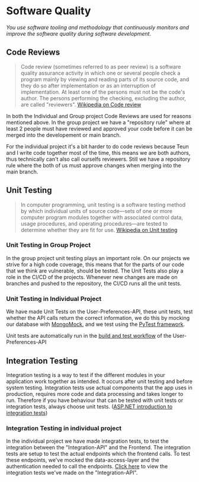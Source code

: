 # Software Quality
*You use software tooling and methodology that continuously monitors and improve the software quality during software development.*

## Code Reviews
>Code review (sometimes referred to as peer review) is a software quality assurance activity in which one or several people check a program mainly by viewing and reading parts of its source code, and they do so after implementation or as an interruption of implementation. At least one of the persons must not be the code's author. The persons performing the checking, excluding the author, are called "reviewers".
[Wikipedia on Code review](https://en.wikipedia.org/wiki/Code_review)

In both the Individual and Group project Code Reviews are used for reasons mentioned above.
In the group project we have a "repository rule" where at least 2 people must have reviewed and approved your code before it can be merged into the developement or main branch.

For the individual project it's a bit harder to do code reviews because Teun and I write code together most of the time, this means we are both authors, thus technically can't also call ourselfs reviewers. Still we have a repository rule where the both of us must approve changes when merging into the main branch. 

## Unit Testing
>In computer programming, unit testing is a software testing method by which individual units of source code—sets of one or more computer program modules together with associated control data, usage procedures, and operating procedures—are tested to determine whether they are fit for use.
[Wikipedia on Unit testing](https://en.wikipedia.org/wiki/Unit_testing)

### Unit Testing in Group Project
In the group project unit testing plays an important role. On our projects we strive for a high code coverage, this means that for the parts of our code that we think are vulnerable, should be tested. The Unit Tests also play a role in the CI/CD of the projects. Whenever new changes are made on branches and pushed to the repository, the CI/CD runs all the unit tests.

### Unit Testing in Individual Project
We have made Unit Tests on the User-Preferences-API, these unit tests, test whether the API calls return the correct information, we do this by mocking our database with [MongoMock](https://github.com/mongomock/mongomock), and we test using the [PyTest framework](https://docs.pytest.org/).

Unit tests are automatically run in the [build and test workflow](https://github.com/IPS3-DB04-Teun-Mos-Lukas-Jansen/User-Preferences-API/blob/main/.github/workflows/build-and-test.yml) of the User-Preferences-API

## Integration Testing
Integration testing is a way to test if the different modules in your application work together as intended. It occurs after unit testing and before system testing.
Integration tests use actual components that the app uses in production, requires more code and data processing and takes longer to run. Therefore if you have behaviour that can be tested with unit tests or integration tests, always choose unit tests. ([ASP.NET introduction to integration tests](https://learn.microsoft.com/en-us/aspnet/core/test/integration-tests?view=aspnetcore-7.0))

### Integration Testing in individual project
In the individual project we have made integration tests, to test the integration between the "Integration-API" and the Frontend.
The integration tests are setup to test the actual endpoints which the frontend calls. To test these endpoints, we've mocked the data-access-layer and the authentication needed to call the endpoints.
[Click here](https://github.com/IPS3-DB04-Teun-Mos-Lukas-Jansen/Integration-API/tree/main/Integration-API/Integration-API.Integration-tests) to view the integration tests we've made on the "Integration-API".
